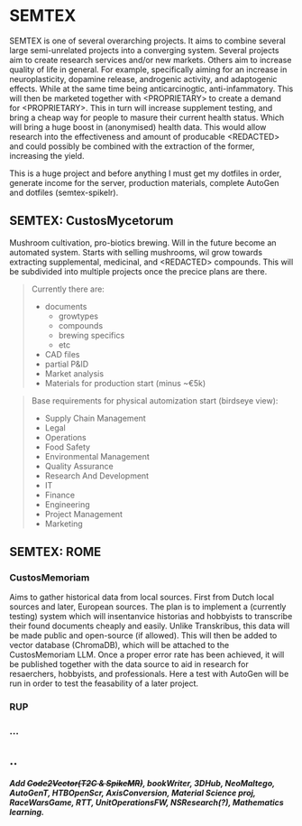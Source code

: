# SEMTEX
SEMTEX is one of several overarching projects. It aims to combine several large semi-unrelated projects into a converging system.
Several projects aim to create research services and/or new markets. Others aim to increase quality of life in general.
For example, specifically aiming for an increase in neuroplasticity, dopamine release, androgenic activity, and adaptogenic effects. While at the same time being anticarcinogtic, anti-infammatory.
This will then be marketed together with \<PROPRIETARY\> to create a demand for \<PROPRIETARY\>. This in turn will increase supplement testing, and bring a cheap way for people to masure their current health status. Which will bring a huge boost in (anonymised) health data.
This would allow research into the effectiveness and amount of producable \<REDACTED\> and could possibly be combined with the extraction of the former, increasing the yield.

This is a huge project and before anything I must get my dotfiles in order, generate income for the server, production materials, complete AutoGen and dotfiles (semtex-spikelr).
## SEMTEX: CustosMycetorum
Mushroom cultivation, pro-biotics brewing. Will in the future become an automated system.
Starts with selling mushrooms, wil grow towards extracting supplemental, medicinal, and \<REDACTED\> compounds.
This will be subdivided into multiple projects once the precice plans are there.
> Currently there are:
> - documents
>   - growtypes
>   - compounds
>   - brewing specifics
>   - etc
> - CAD files
> - partial P&ID
> - Market analysis
> - Materials for production start (minus ~€5k)

> Base requirements for physical automization start (birdseye view):
> - Supply Chain Management
> - Legal
> - Operations
> - Food Safety
> - Environmental Management
> - Quality Assurance
> - Research And Development
> - IT
> - Finance
> - Engineering
> - Project Management
> - Marketing

## SEMTEX: ROME
### CustosMemoriam
Aims to gather historical data from local sources. First from Dutch local sources and later, European sources. The plan is to implement a (currently testing) system which will insentanvice historias and hobbyists to transcribe their found documents cheaply and easily.
Unlike Transkribus, this data will be made public and open-source (if allowed).
This will then be added to vector database (ChromaDB), which will be attached to the CustosMemoriam LLM. Once a proper error rate has been achieved, it will be published together with the data source to aid in research for resaerchers, hobbyists, and professionals.
Here a test with AutoGen will be run in order to test the feasability of a later project.

### RUP

### ...


## .. 
##### Add ~~Code2Vector(T2C & SpikeMR)~~, bookWriter, 3DHub, NeoMaltego, AutoGenT, HTBOpenScr, AxisConversion, Material Science proj, RaceWarsGame, RTT, UnitOperationsFW, NSResearch(?), Mathematics learning.
